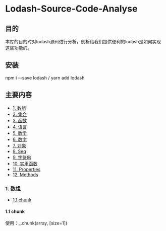 # Lodash-Source-Code-Analyse

## 目的

本库的目的时对lodash源码进行分析，剖析给我们提供便利的lodash是如何实现这些功能的。

## 安装

npm i --save lodash / yarn add lodash

## 主要内容
- [1. 数组](#1-数组)
- [2. 集合](#2-集合)
- [3. 函数](#3-函数)
- [4. 语言](#4-语言)
- [5. 数学](#5-数学)
- [6. 数字](#6-数字)
- [7. 对象](#7-对象)
- [8. Seq](#8-Seq)
- [9. 字符串](#9-字符串)
- [10. 实用函数](#10-实用函数)
- [11. Properties](#11-Properties)
- [12. Methods](#12-Methods)
### 1. 数组
- [1.1 chunk](#1.1-chunk)

#### 1.1 chunk

使用：_.chunk(array, [size=1])
